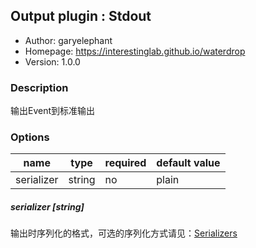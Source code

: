 ## Output plugin : Stdout

* Author: garyelephant
* Homepage: https://interestinglab.github.io/waterdrop
* Version: 1.0.0

### Description

输出Event到标准输出

### Options

| name | type | required | default value |
| --- | --- | --- | --- |
| serializer | string | no | plain |

##### serializer [string]

输出时序列化的格式，可选的序列化方式请见：[Serializers](/#/zh-cn/)
